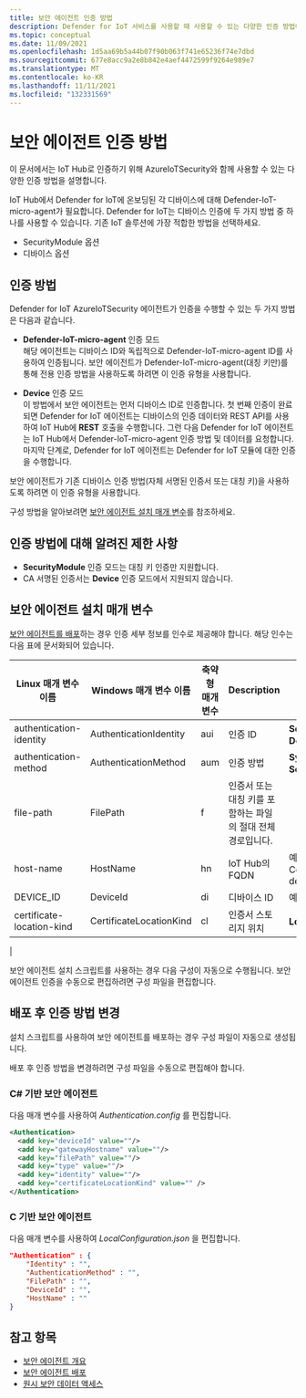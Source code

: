 ```yaml
---
title: 보안 에이전트 인증 방법
description: Defender for IoT 서비스를 사용할 때 사용할 수 있는 다양한 인증 방법에 대해 알아봅니다.
ms.topic: conceptual
ms.date: 11/09/2021
ms.openlocfilehash: 1d5aa69b5a44b07f90b063f741e65236f74e7dbd
ms.sourcegitcommit: 677e8acc9a2e8b842e4aef4472599f9264e989e7
ms.translationtype: MT
ms.contentlocale: ko-KR
ms.lasthandoff: 11/11/2021
ms.locfileid: "132331569"
---
```

# <a name="security-agent-authentication-methods"></a>보안 에이전트 인증 방법

이 문서에서는 IoT Hub로 인증하기 위해 AzureIoTSecurity와 함께 사용할 수 있는 다양한 인증 방법을 설명합니다.

IoT Hub에서 Defender for IoT에 온보딩된 각 디바이스에 대해 Defender-IoT-micro-agent가 필요합니다. Defender for IoT는 디바이스 인증에 두 가지 방법 중 하나를 사용할 수 있습니다. 기존 IoT 솔루션에 가장 적합한 방법을 선택하세요.

- SecurityModule 옵션
- 디바이스 옵션

## <a name="authentication-methods"></a>인증 방법

Defender for IoT AzureIoTSecurity 에이전트가 인증을 수행할 수 있는 두 가지 방법은 다음과 같습니다.

- **Defender-IoT-micro-agent** 인증 모드<br>
해당 에이전트는 디바이스 ID와 독립적으로 Defender-IoT-micro-agent ID를 사용하여 인증됩니다.
보안 에이전트가 Defender-IoT-micro-agent(대칭 키만)를 통해 전용 인증 방법을 사용하도록 하려면 이 인증 유형을 사용합니다.

- **Device** 인증 모드<br>
이 방법에서 보안 에이전트는 먼저 디바이스 ID로 인증합니다. 첫 번째 인증이 완료되면 Defender for IoT 에이전트는 디바이스의 인증 데이터와 REST API를 사용하여 IoT Hub에 **REST** 호출을 수행합니다. 그런 다음 Defender for IoT 에이전트는 IoT Hub에서 Defender-IoT-micro-agent 인증 방법 및 데이터를 요청합니다. 마지막 단계로, Defender for IoT 에이전트는 Defender for IoT 모듈에 대한 인증을 수행합니다.

보안 에이전트가 기존 디바이스 인증 방법(자체 서명된 인증서 또는 대칭 키)을 사용하도록 하려면 이 인증 유형을 사용합니다.

구성 방법을 알아보려면 [보안 에이전트 설치 매개 변수](#security-agent-installation-parameters)를 참조하세요.

## <a name="authentication-methods-known-limitations"></a>인증 방법에 대해 알려진 제한 사항

- **SecurityModule** 인증 모드는 대칭 키 인증만 지원합니다.
- CA 서명된 인증서는 **Device** 인증 모드에서 지원되지 않습니다.

## <a name="security-agent-installation-parameters"></a>보안 에이전트 설치 매개 변수

[보안 에이전트를 배포](how-to-deploy-agent.md)하는 경우 인증 세부 정보를 인수로 제공해야 합니다.
해당 인수는 다음 표에 문서화되어 있습니다.

|Linux 매개 변수 이름 | Windows 매개 변수 이름 | 축약형 매개 변수 |Description|옵션|
|---------------------|---------------|---------|---------------|---------------|
|authentication-identity|AuthenticationIdentity|aui|인증 ID| **SecurityModule** 또는 **Device**|
|authentication-method|AuthenticationMethod|aum|인증 방법|**SymmetricKey** 또는 **SelfSignedCertificate**|
|file-path|FilePath|f|인증서 또는 대칭 키를 포함하는 파일의 절대 전체 경로입니다.| |
|host-name|HostName|hn|IoT Hub의 FQDN|예: ContosoIotHub.azure-devices.net|
|DEVICE_ID|DeviceId|di|디바이스 ID|예: MyDevice1|
|certificate-location-kind|CertificateLocationKind|cl|인증서 스토리지 위치|**Localfile** 또는 **Store**|
|

보안 에이전트 설치 스크립트를 사용하는 경우 다음 구성이 자동으로 수행됩니다. 보안 에이전트 인증을 수동으로 편집하려면 구성 파일을 편집합니다.

## <a name="change-authentication-method-after-deployment"></a>배포 후 인증 방법 변경

설치 스크립트를 사용하여 보안 에이전트를 배포하는 경우 구성 파일이 자동으로 생성됩니다.

배포 후 인증 방법을 변경하려면 구성 파일을 수동으로 편집해야 합니다.

### <a name="c-based-security-agent"></a>C# 기반 보안 에이전트

다음 매개 변수를 사용하여 _Authentication.config_ 를 편집합니다.

```xml
<Authentication>
  <add key="deviceId" value=""/>
  <add key="gatewayHostname" value=""/>
  <add key="filePath" value=""/>
  <add key="type" value=""/>
  <add key="identity" value=""/>
  <add key="certificateLocationKind" value="" />
</Authentication>
```

### <a name="c-based-security-agent"></a>C 기반 보안 에이전트

다음 매개 변수를 사용하여 _LocalConfiguration.json_ 을 편집합니다.

```json
"Authentication" : {
    "Identity" : "",
    "AuthenticationMethod" : "",
    "FilePath" : "",
    "DeviceId" : "",
    "HostName" : ""
}
```

## <a name="see-also"></a>참고 항목

- [보안 에이전트 개요](security-agent-architecture.md)
- [보안 에이전트 배포](how-to-deploy-agent.md)
- [원시 보안 데이터 액세스](how-to-security-data-access.md)
